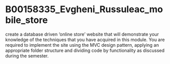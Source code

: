 # B00158335_Evgheni_Russuleac_mobile_store
create a database driven ‘online store’ website that will demonstrate your knowledge of the techniques that you have acquired in this module. You are required to implement the site using the MVC design pattern, applying an appropriate folder structure and dividing code by functionality as discussed during the semester.

